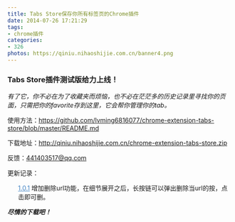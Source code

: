 ```yaml
---
title: Tabs Store保存你所有标签页的Chrome插件
date: 2014-07-26 17:21:29
tags:
- chrome插件
categories:
- 326
photos: https://qiniu.nihaoshijie.com.cn/banner4.png
---
```

<h3><strong>Tabs Store插件测试版给力上线！</strong></h3>
<em>有了它，你不必在为了收藏夹而烦恼，也不必在茫茫多的历史记录里寻找你的页面，只需把你的favorite存到这里，它会帮你管理你的tab。</em>

使用方法：<a href="https://github.com/lvming6816077/chrome-extension-tabs-store/blob/master/README.md" target="_blank">https://github.com/lvming6816077/chrome-extension-tabs-store/blob/master/README.md</a>

下载地址：<a href="http://qiniu.nihaoshijie.com.cn/chrome-extension-tabs-store-1.0.1.crx.zip" target="_blank">http://qiniu.nihaoshijie.com.cn/chrome-extension-tabs-store.zip</a>

反馈：<a href="441403517@qq.com" target="_blank">441403517@qq.com</a>


更新记录：
<ul class="task-list">
	<li><a style="color: #4183c4;" href="https://github.com/lvming6816077/chrome-extension-tabs-store/blob/master">1.0.1</a> 增加删除url功能，在细节展开之后，长按链可以弹出删除当url的按，点击即可删。</li>
</ul>

<strong><em>尽情的下载吧！</em></strong>